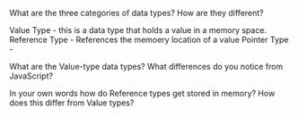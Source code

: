 What are the three categories of data types? How are they different?

Value Type - this is a data type that holds a value in a memory space.
Reference Type - References the memoery location of a value
Pointer Type - 

What are the Value-type data types? What differences do you notice from JavaScript?

In your own words how do Reference types get stored in memory? How does this differ from Value types?